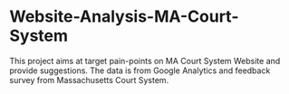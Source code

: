 # Website-Analysis-MA-Court-System
This project aims at target pain-points on MA Court System Website and provide suggestions. The data is from Google Analytics and feedback survey from Massachusetts Court System. 
